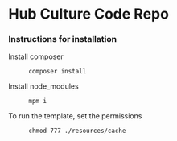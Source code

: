 # Hub Culture Code Repo

### Instructions for installation

<dl>
  <dt>Install composer</dt>
  <dd>
  
  ```
  composer install
  ```
  </dd>

  <dt>Install node_modules</dt>
  <dd>
  
  ```
  mpm i
  ```
  </dd>

  <dt>To run the template, set the permissions</dt>
  <dd>
  
  ```
  chmod 777 ./resources/cache
  ```
  </dd>
</dl>
